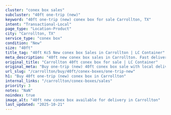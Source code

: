 ```yaml
---
cluster: "conex box sales"
subcluster: "40ft one-trip (new)"
keyword: "40ft one-trip (new) conex box for sale Carrollton, TX"
intent: "Transactional-Local"
page_type: "Location-Product"
city: "Carrollton, TX"
service_type: "conex box"
condition: "New"
size: "40ft"
title_tag: "40ft Kc5 New conex box Sales in Carrollton | LC Container"
meta_description: "40ft new conex box sales in Carrollton. Fast delivery, competitive pricing. Serving conex boxes area. Quote ID: 7FH. Call (214) 524-4168 for your free quote today."
original_title: "Carrollton 40ft conex box for sale | LC Container"
original_meta: "Buy one-trip (new) 40ft conex box sale with local delivery in Carrollton, TX. LC Container — local Since 2003. Request a fast quote today."
url_slug: "/carrollton/buy/40ft/conex-boxes/one-trip-new"
h1: "Buy 40ft one-trip (new) conex box in Carrollton"
internal_links: "/carrollton/conex-boxes/sales"
priority: 3
notes: "NaN"
noindex: true
image_alt: "40ft new conex box available for delivery in Carrollton"
last_updated: "2025-10-21"
---
```


<!-- TODO: Add unique city/inventory copy, images, and internal links here. -->
